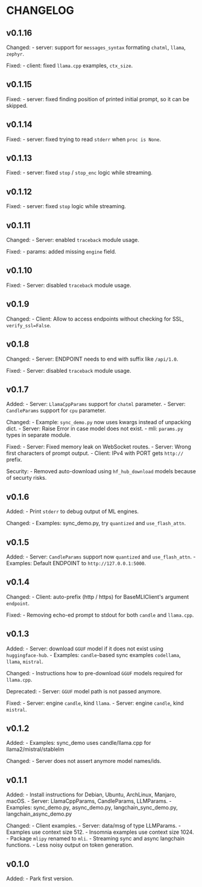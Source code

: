 # CHANGELOG

## v0.1.16

Changed:
    - server: support for `messages_syntax` formating `chatml`, `llama`, `zephyr`.

Fixed:
    - client: fixed `llama.cpp` examples, `ctx_size`.

## v0.1.15

Fixed:
    - server: fixed finding position of printed initial prompt, so it can be skipped.

## v0.1.14

Fixed:
    - server: fixed trying to read `stderr` when `proc is None`.

## v0.1.13

Fixed:
    - server: fixed `stop` / `stop_enc` logic while streaming.

## v0.1.12

Fixed:
    - server: fixed `stop` logic while streaming.

## v0.1.11

Changed:
    - Server: enabled `traceback` module usage.

Fixed:
    - params: added missing `engine` field.

## v0.1.10

Fixed:
    - Server: disabled `traceback` module usage.

## v0.1.9

Changed:
    - Client: Allow to access endpoints without checking for SSL, `verify_ssl=False`.

## v0.1.8

Changed:
    - Server: ENDPOINT needs to end with suffix like `/api/1.0`.

Fixed:
    - Server: disabled `traceback` module usage.

## v0.1.7

Added:
    - Server: `LlamaCppParams` support for `chatml` parameter.
    - Server: `CandleParams` support for `cpu` parameter.

Changed:
    - Example: `sync_demo.py` now uses kwargs instead of unpacking dict.
    - Server: Raise Error in case model does not exist.
    - mli: `params.py` types in separate module.

Fixed:
    - Server: Fixed memory leak on WebSocket routes.
    - Server: Wrong first characters of prompt output.
    - Client: IPv4 with PORT gets `http://` prefix.

Security:
    - Removed auto-download using `hf_hub_download` models because of securty risks.

## v0.1.6

Added:
    - Print `stderr` to debug output of ML engines.

Changed:
    - Examples: sync_demo.py, try `quantized` and `use_flash_attn`.

## v0.1.5

Added:
    - Server: `CandleParams` support now `quantized` and `use_flash_attn`.
    - Examples: Default ENDPOINT to `http://127.0.0.1:5000`.

## v0.1.4

Changed:
    - Client: auto-prefix (http / https) for BaseMLIClient's argument `endpoint`.

Fixed:
    - Removing echo-ed prompt to stdout for both `candle` and `llama.cpp`.

## v0.1.3

Added:
    - Server: download `GGUF` model if it does not exist using `huggingface-hub`.
    - Examples: `candle`-based sync examples `codellama`, `llama`, `mistral`.

Changed:
    - Instructions how to pre-download `GGUF` models required for `llama.cpp`.

Deprecated:
    - Server: `GGUF` model path is not passed anymore.

Fixed:
    - Server: engine `candle`, kind `llama`.
    - Server: engine `candle`, kind `mistral`.

## v0.1.2

Added:
    - Examples: sync_demo uses candle/llama.cpp for llama2/mistral/stablelm

Changed:
    - Server does not assert anymore model names/ids.

## v0.1.1

Added:
    - Install instructions for Debian, Ubuntu, ArchLinux, Manjaro, macOS.
    - Server: LlamaCppParams, CandleParams, LLMParams.
    - Examples: sync_demo.py, async_demo.py, langchain_sync_demo.py, langchain_async_demo.py

Changed:
    - Client examples.
    - Server: data/msg of type LLMParams.
    - Examples use context size 512.
    - Insomnia examples use context size 1024.
    - Package `mlipy` renamed to `mli`.
    - Streaming sync and async langchain functions.
    - Less noisy output on token generation.

## v0.1.0

Added:
    - Park first version.